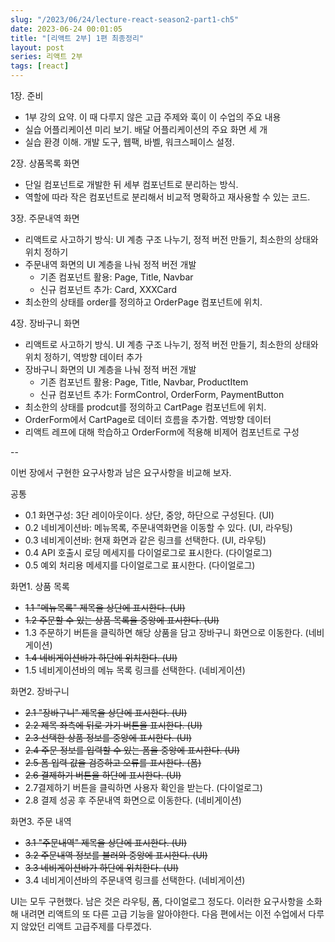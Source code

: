 ```yaml
---
slug: "/2023/06/24/lecture-react-season2-part1-ch5"
date: 2023-06-24 00:01:05
title: "[리액트 2부] 1편 최종정리"
layout: post
series: 리액트 2부
tags: [react]
---
```


1장. 준비

- 1부 강의 요약. 이 때 다루지 않은 고급 주제와 훅이 이 수업의 주요 내용
- 실습 어플리케이션 미리 보기. 배달 어플리케이션의 주요 화면 세 개
- 실습 환경 이해. 개발 도구, 웹팩, 바벨, 워크스페이스 설정.

2장. 상품목록 화면

- 단일 컴포넌트로 개발한 뒤 세부 컴포넌트로 분리하는 방식.
- 역할에 따라 작은 컴포넌트로 분리해서 비교적 명확하고 재사용할 수 있는 코드.

3장. 주문내역 화면

- 리액트로 사고하기 방식: UI 계층 구조 나누기, 정적 버전 만들기, 최소한의 상태와 위치 정하기
- 주문내역 화면의 UI 계층을 나눠 정적 버전 개발
  - 기존 컴포넌트 활용: Page, Title, Navbar
  - 신규 컴포넌트 추가: Card, XXXCard
- 최소한의 상태를 order를 정의하고 OrderPage 컴포넌트에 위치.

4장. 장바구니 화면

- 리액트로 사고하기 방식. UI 계층 구조 나누기, 정적 버전 만들기, 최소한의 상태와 위치 정하기, 역방향 데이터 추가
- 장바구니 화면의 UI 계층을 나눠 정적 버전 개발
  - 기존 컴포넌트 활용: Page, Title, Navbar, ProductItem
  - 신규 컴포넌트 추가: FormControl, OrderForm, PaymentButton
- 최소한의 상태를 prodcut를 정의하고 CartPage 컴포넌트에 위치.
- OrderForm에서 CartPage로 데이터 흐름을 추가함. 역방향 데이터
- 리액트 레프에 대해 학습하고 OrderForm에 적용해 비제어 컴포넌트로 구성

--

이번 장에서 구현한 요구사항과 남은 요구사항을 비교해 보자.

공통

- 0.1 화면구성: 3단 레이아웃이다. 상단, 중앙, 하단으로 구성된다. (UI)
- 0.2 네비게이션바: 메뉴목록, 주문내역화면을 이동할 수 있다. (UI, 라우팅)
- 0.3 네비게이션바: 현재 화면과 같은 링크를 선택한다. (UI, 라우팅)
- 0.4 API 호출시 로딩 메세지를 다이얼로그로 표시한다. (다이얼로그)
- 0.5 예외 처리용 메세지를 다이얼로그로 표시한다. (다이얼로그)

화면1. 상품 목록

- ~~1.1 "메뉴목록" 제목을 상단에 표시한다. (UI)~~
- ~~1.2 주문할 수 있는 상품 목록을 중앙에 표시한다. (UI)~~
- 1.3 주문하기 버튼을 클릭하면 해당 상품을 담고 장바구니 화면으로 이동한다. (네비게이션)
- ~~1.4 네비게이션바가 하단에 위치한다. (UI)~~
- 1.5 네비게이션바의 메뉴 목록 링크를 선택한다. (네비게이션)

화면2. 장바구니

- ~~2.1 "장바구니" 제목을 상단에 표시한다. (UI)~~
- ~~2.2 제목 좌측에 뒤로 가기 버튼을 표시한다. (UI)~~
- ~~2.3 선택한 상품 정보를 중앙에 표시한다. (UI)~~
- ~~2.4 주문 정보를 입력할 수 있는 폼을 중앙에 표시한다. (UI)~~
- ~~2.5 폼 입력 값을 검증하고 오류를 표시한다. (폼)~~
- ~~2.6 결제하기 버튼을 하단에 표시한다. (UI)~~
- 2.7결제하기 버튼을 클릭하면 사용자 확인을 받는다. (다이얼로그)
- 2.8 결제 성공 후 주문내역 화면으로 이동한다. (네비게이션)

화면3. 주문 내역

- ~~3.1 "주문내역" 제목을 상단에 표시한다. (UI)~~
- ~~3.2 주문내역 정보를 불러와 중앙에 표시한다. (UI)~~
- ~~3.3 네비게이션바가 하단에 위치한다. (UI)~~
- 3.4 네비게이션바의 주문내역 링크를 선택한다. (네비게이션)

UI는 모두 구현했다. 남은 것은 라우팅, 폼, 다이얼로그 정도다. 이러한 요구사항을 소화해 내려면 리액트의 또 다른 고급 기능을 알아야한다. 다음 편에서는 이전 수업에서 다루지 않았던 리액트 고급주제를 다루겠다.
